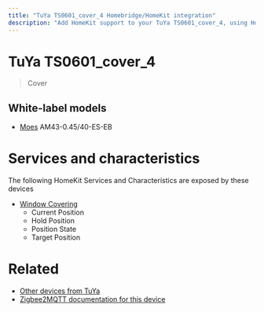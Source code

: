 ```yaml
---
title: "TuYa TS0601_cover_4 Homebridge/HomeKit integration"
description: "Add HomeKit support to your TuYa TS0601_cover_4, using Homebridge, Zigbee2MQTT and homebridge-z2m."
---
```

<!---
This file has been GENERATED using src/docgen/docgen.ts
DO NOT EDIT THIS FILE MANUALLY!
-->
# TuYa TS0601_cover_4
> Cover


## White-label models
* [Moes](../index.md#moes) AM43-0.45/40-ES-EB

# Services and characteristics
The following HomeKit Services and Characteristics are exposed by
these devices

* [Window Covering](../../cover.md)
  * Current Position
  * Hold Position
  * Position State
  * Target Position


# Related
* [Other devices from TuYa](../index.md#tuya)
* [Zigbee2MQTT documentation for this device](https://www.zigbee2mqtt.io/devices/TS0601_cover_4.html)